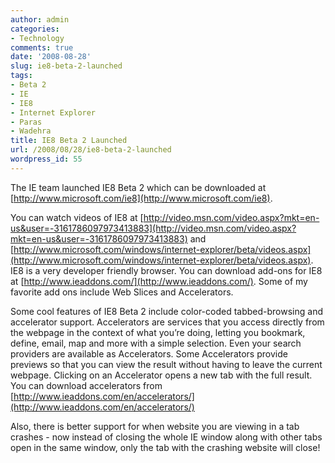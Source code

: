 ```yaml
---
author: admin
categories:
- Technology
comments: true
date: '2008-08-28'
slug: ie8-beta-2-launched
tags:
- Beta 2
- IE
- IE8
- Internet Explorer
- Paras
- Wadehra
title: IE8 Beta 2 Launched
url: /2008/08/28/ie8-beta-2-launched
wordpress_id: 55
---
```



The IE team launched IE8 Beta 2 which can be downloaded at [http://www.microsoft.com/ie8](http://www.microsoft.com/ie8).

You can watch videos of IE8 at [http://video.msn.com/video.aspx?mkt=en-us&user=-3161786097973413883](http://video.msn.com/video.aspx?mkt=en-us&user=-3161786097973413883) and [http://www.microsoft.com/windows/internet-explorer/beta/videos.aspx](http://www.microsoft.com/windows/internet-explorer/beta/videos.aspx). IE8 is a very developer friendly browser. You can download add-ons for IE8 at [http://www.ieaddons.com/](http://www.ieaddons.com/). Some of my favorite add ons include Web Slices and Accelerators.

Some cool features of IE8 Beta 2 include color-coded tabbed-browsing and accelerator support. Accelerators are services that you access directly from the webpage in the context of what you’re doing, letting you bookmark, define, email, map and more with a simple selection. Even your search providers are available as Accelerators. Some Accelerators provide previews so that you can view the result without having to leave the current webpage. Clicking on an Accelerator opens a new tab with the full result. You can download accelerators from [http://www.ieaddons.com/en/accelerators/](http://www.ieaddons.com/en/accelerators/)

Also, there is better support for when website you are viewing in a tab crashes - now instead of closing the whole IE window along with other tabs open in the same window, only the tab with the crashing website will close!
